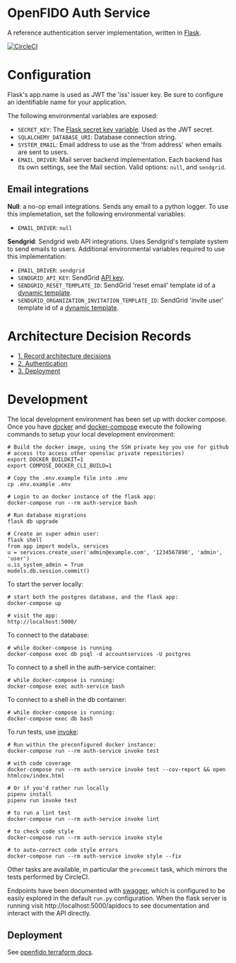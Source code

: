 # OpenFIDO Auth Service

A reference authentication server implementation, written in [Flask](https://flask.palletsprojects.com/en/1.1.x/).

[![CircleCI](https://circleci.com/gh/PresencePG/presence-account-service.svg?style=svg&circle-token=a974a5a5a2b8c18d84b39e3212f5bb5bef68109e)](https://circleci.com/gh/PresencePG/presence-account-service)
# Configuration

Flask's app.name is used as JWT the 'iss' issuer key. Be sure to configure an
identifiable name for your application.

The following environmental variables are exposed:

 * `SECRET_KEY`: The [Flask secret key variable](https://flask.palletsprojects.com/en/1.1.x/config/#SECRET_KEY). Used as the JWT secret.
 * `SQLALCHEMY_DATABASE_URI`: Database connection string.
 * `SYSTEM_EMAIL`: Email address to use as the 'from address' when emails are sent to users.
 * `EMAIL_DRIVER`: Mail server backend implementation. Each backend has its own settings, see the Mail section. Valid options:
 `null`, and `sendgrid`.

## Email integrations

**Null**: a no-op email integrations. Sends any email to a python logger. To use
this implemetation, set the following environmental variables:
 * `EMAIL_DRIVER`: `null`

**Sendgrid**: Sendgrid web API integrations. Uses Sendgrid's template system to
send emails to users. Additional environmental variables required to use this
implementation:
 * `EMAIL_DRIVER`: `sendgrid`
 * `SENDGRID_API_KEY`: SendGrid [API key](https://sendgrid.com/docs/ui/account-and-settings/api-keys/).
 * `SENDGRID_RESET_TEMPLATE_ID`: SendGrid 'reset email' template id of a [dynamic template](https://sendgrid.com/docs/ui/sending-email/how-to-send-an-email-with-dynamic-transactional-templates/).
 * `SENDGRID_ORGANIZATION_INVITATION_TEMPLATE_ID`: SendGrid 'invite user' template id of a [dynamic template](https://sendgrid.com/docs/ui/sending-email/how-to-send-an-email-with-dynamic-transactional-templates/).

# Architecture Decision Records

* [1. Record architecture decisions](docs/adr/0001-record-architecture-decisions.md)
* [2. Authentication](docs/adr/0002-authentication.md)
* [3. Deployment](docs/adr/0003-deployment.md)

# Development

The local development environment has been set up with docker compose. Once you
have [docker](https://docs.docker.com/get-docker/) and [docker-compose](https://docs.docker.com/compose/install/) execute the following commands to setup your local development environment:

    # Build the docker image, using the SSH private key you use for github
    # access (to access other openslac private repositories)
    export DOCKER_BUILDKIT=1
    export COMPOSE_DOCKER_CLI_BUILD=1

    # Copy the .env.example file into .env
    cp .env.example .env

    # Login to an docker instance of the flask app:
    docker-compose run --rm auth-service bash

    # Run database migrations
    flask db upgrade

    # Create an super admin user:
    flask shell
    from app import models, services
    u = services.create_user('admin@example.com', '1234567890', 'admin', 'user')
    u.is_system_admin = True
    models.db.session.commit()

To start the server locally:

    # start both the postgres database, and the flask app:
    docker-compose up

    # visit the app:
    http://localhost:5000/

To connect to the database:

    # while docker-compose is running
    docker-compose exec db psql -d accountservices -U postgres


To connect to a shell in the auth-service container:
    
    # while docker-compose is running:
    docker-compose exec auth-service bash

To connect to a shell in the db container:
    
    # while docker-compose is running:
    docker-compose exec db bash

To run tests, use [invoke](https://pyinvoke.org):

    # Run within the preconfigured docker instance:
    docker-compose run --rm auth-service invoke test

    # with code coverage
    docker-compose run --rm auth-service invoke test --cov-report && open htmlcov/index.html

    # Or if you'd rather run locally
    pipenv install
    pipenv run invoke test

    # to run a lint test
    docker-compose run --rm auth-service invoke lint

    # to check code style
    docker-compose run --rm auth-service invoke style

    # to auto-correct code style errors
    docker-compose run --rm auth-service invoke style --fix

Other tasks are available, in particular the `precommit` task, which mirrors the
tests performed by CircleCI.

Endpoints have been documented with [swagger](https://swagger.io/blog/news/whats-new-in-openapi-3-0/), which is configured to be easily explored in the default `run.py` configuration. When the flask server is running visit http://localhost:5000/apidocs to see documentation and interact with the API directly.

## Deployment

See [openfido terraform docs](https://github.com/slacgismo/openfido/blob/master/terraform/provisioning.md).
